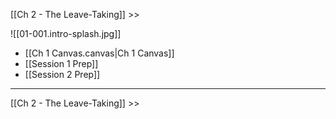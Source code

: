 [[Ch 2 - The Leave-Taking]] >>

![[01-001.intro-splash.jpg]] 

- [[Ch 1 Canvas.canvas|Ch 1 Canvas]] 
- [[Session 1 Prep]] 
- [[Session 2 Prep]] 

--- 

[[Ch 2 - The Leave-Taking]] >>
